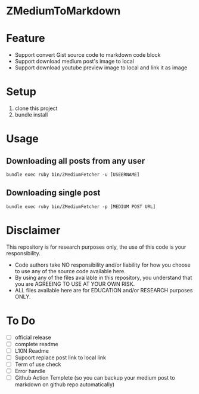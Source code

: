 # ZMediumToMarkdown

# Feature
- Support convert Gist source code to markdown code block
- Support download medium post's image to local
- Support download youtube preview image to local and link it as image

# Setup
1. clone this project
2. bundle install

# Usage
## Downloading all posts from any user
```
bundle exec ruby bin/ZMediumFetcher -u [USEERNAME]
```

## Downloading single post
```
bundle exec ruby bin/ZMediumFetcher -p [MEDIUM POST URL]
```

# Disclaimer
This repository is for research purposes only, the use of this code is your responsibility.

- Code authors take NO responsibility and/or liability for how you choose to use any of the source code available here.
- By using any of the files available in this repository, you understand that you are AGREEING TO USE AT YOUR OWN RISK.
- ALL files available here are for EDUCATION and/or RESEARCH purposes ONLY.


# To Do
- [ ] official release
- [ ] complete readme
- [ ] L10N Readme
- [ ] Supoort replace post link to local link
- [ ] Term of use check
- [ ] Error handle
- [ ] Github Action Templete (so you can backup your medium post to markdown on github repo automatically)
